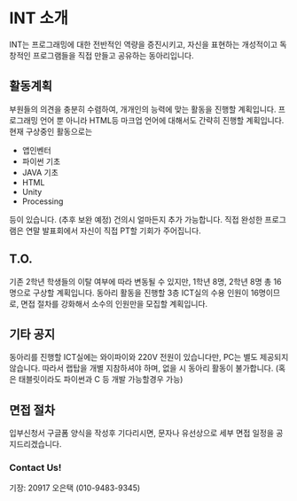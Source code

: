 # INT 소개
INT는 프로그래밍에 대한 전반적인 역량을 증진시키고, 자신을 표현하는 개성적이고 독창적인 프로그램들을 직접 만들고 공유하는 동아리입니다.

## 활동계획
부원들의 의견을 충분히 수렴하여, 개개인의 능력에 맞는 활동을 진행할 계획입니다.
프로그래밍 언어 뿐 아니라 HTML등 마크업 언어에 대해서도 간략히 진행할 계획입니다.
현재 구상중인 활동으로는
* 앱인벤터
* 파이썬 기초
* JAVA 기초
* HTML
* Unity
* Processing 

등이 있습니다. (추후 보완 예정)
건의시 얼마든지 추가 가능합니다.
직접 완성한 프로그램은 연말 발표회에서 자신이 직접 PT할 기회가 주어집니다.


## T.O.
기존 2학년 학생들의 이탈 여부에 따라 변동될 수 있지만,
1학년 8명, 2학년 8명 총 16명으로 구상할 계획입니다.
동아리 활동을 진행할 3층 ICT실의 수용 인원이 16명이므로, 
면접 절차를 강화해서 소수의 인원만을 모집할 계획입니다.

## 기타 공지
동아리를 진행할 ICT실에는 와이파이와 220V 전원이 있습니다만, 
PC는 별도 제공되지 않습니다. 
따라서 랩탑을 개별 지참하셔야 하며, 없을 시 동아리 활동이 불가합니다.
(혹은 태블릿이라도 파이썬과 C 등 개발 가능할경우 가능)

## 면접 절차
입부신청서 구글폼 양식을 작성후 기다리시면, 문자나 유선상으로 세부 면접 일정을 공지드리겠습니다.

### Contact Us!
기장: 20917 오은택 (010-9483-9345)
